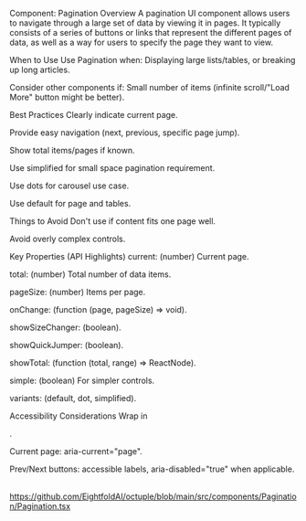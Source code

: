 Component: Pagination
Overview
A pagination UI component allows users to navigate through a large set of data by viewing it in pages. It typically consists of a series of buttons or links that represent the different pages of data, as well as a way for users to specify the page they want to view.    

When to Use
Use Pagination when: Displaying large lists/tables, or breaking up long articles.    

Consider other components if: Small number of items (infinite scroll/"Load More" button might be better).    

Best Practices
Clearly indicate current page.    

Provide easy navigation (next, previous, specific page jump).    

Show total items/pages if known.    

Use simplified for small space pagination requirement.    

Use dots for carousel use case.    

Use default for page and tables.    

Things to Avoid
Don't use if content fits one page well.    

Avoid overly complex controls.    

Key Properties (API Highlights)
current: (number) Current page.    

total: (number) Total number of data items.    

pageSize: (number) Items per page.    

onChange: (function (page, pageSize) => void).    

showSizeChanger: (boolean).    

showQuickJumper: (boolean).    

showTotal: (function (total, range) => ReactNode).    

simple: (boolean) For simpler controls.    

variants: (default, dot, simplified).    

Accessibility Considerations
Wrap in <nav aria-label="Pagination">.    

Current page: aria-current="page".    

Prev/Next buttons: accessible labels, aria-disabled="true" when applicable.    

https://github.com/EightfoldAI/octuple/blob/main/src/components/Pagination/Pagination.tsx